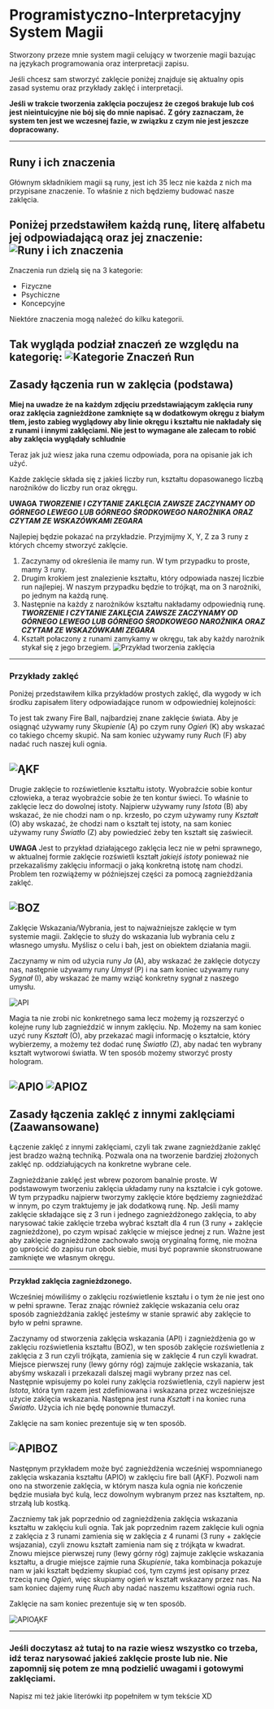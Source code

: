 # Programistyczno-Interpretacyjny System Magii
Stworzony przeze mnie system magii celujący w tworzenie magii bazując na językach programowania oraz interpretacji zapisu.

Jeśli chcesz sam stworzyć zaklęcie poniżej znajduje się aktualny opis zasad systemu oraz przykłady zaklęć i interpretacji.

**Jeśli w trakcie tworzenia zaklęcia poczujesz że czegoś brakuje lub coś jest nieintuicyjne nie bój się do mnie napisać.**
**Z góry zaznaczam, że system ten jest we wczesnej fazie, w związku z czym nie jest jeszcze dopracowany.**

------------------------------------------------------------------------------------------------------

## Runy i ich znaczenia
Głównym składnikiem magii są runy, jest ich 35 lecz nie każda z nich ma przypisane znaczenie. 
To właśnie z nich będziemy budować nasze zaklęcia.

**Poniżej przedstawiłem każdą runę, literę alfabetu jej odpowiadającą oraz jej znaczenie:**
![Runy i ich znaczenia](https://raw.githubusercontent.com/EnderMot/Programistyczno-Interpretacyjny-System-Magii/main/Runy%20i%20ich%20znaczenia.jpg)
------------------------------------------------------------------------------------------------------

Znaczenia run dzielą się na 3 kategorie:
* Fizyczne
* Psychiczne
* Koncepcyjne

Niektóre znaczenia mogą należeć do kilku kategorii.

**Tak wygląda podział znaczeń ze względu na kategorię:**
![Kategorie Znaczeń Run](https://raw.githubusercontent.com/EnderMot/Programistyczno-Interpretacyjny-System-Magii/main/Kategorie%20Znaczeń%20Run.jpg)
------------------------------------------------------------------------------------------------------


## Zasady łączenia run w zaklęcia (podstawa)

**Miej na uwadze że na każdym zdjęciu przedstawiającym zaklęcia runy oraz zaklęcia zagnieżdżone zamknięte są w dodatkowym okręgu z białym tłem, jesto zabieg wyglądowy aby linie okręgu i kształtu nie nakładały się z runami i innymi zaklęciami. Nie jest to wymagane ale zalecam to robić aby zaklęcia wyglądały schludnie**

Teraz jak już wiesz jaka runa czemu odpowiada, pora na opisanie jak ich użyć.

Każde zaklęcie składa się z jakieś liczby run, kształtu dopasowanego liczbą narożników do liczby run oraz okręgu.

**UWAGA _TWORZENIE I CZYTANIE ZAKLĘCIA ZAWSZE ZACZYNAMY OD GÓRNEGO LEWEGO LUB GÓRNEGO ŚRODKOWEGO NAROŻNIKA ORAZ CZYTAM ZE WSKAZÓWKAMI ZEGARA_**

Najlepiej będzie pokazać na przykładzie.
Przyjmijmy X, Y, Z za 3 runy z których chcemy stworzyć zaklęcie.
1. Zaczynamy od określenia ile mamy run. W tym przypadku to proste, mamy 3 runy.
2. Drugim krokiem jest znalezienie kształtu, który odpowiada naszej liczbie run najlepiej. W naszym przypadku będzie to trójkąt, ma on 3 narożniki, po jednym na każdą runę.
3. Następnie na każdy z narożników kształtu nakładamy odpowiednią runę. **_TWORZENIE I CZYTANIE ZAKLĘCIA ZAWSZE ZACZYNAMY OD GÓRNEGO LEWEGO LUB GÓRNEGO ŚRODKOWEGO NAROŻNIKA ORAZ CZYTAM ZE WSKAZÓWKAMI ZEGARA_**
4. Kształt połaczony z runami zamykamy w okręgu, tak aby każdy narożnik stykał się z jego brzegiem.
![Przykład tworzenia zaklęcia](https://raw.githubusercontent.com/EnderMot/Programistyczno-Interpretacyjny-System-Magii/main/Przykład%20tworzenia%20zaklęcia.jpg)
------------------------------------------------------------------------------------------------------

### Przykłady zaklęć

Poniżej przedstawiłem kilka przykładów prostych zaklęć, dla wygody w ich środku zapisałem litery odpowiadające runom w odpowiedniej kolejności:

To jest tak zwany Fire Ball, najbardziej znane zaklęcie świata.
Aby je osiągnąć używamy runy _Skupienie_ (Ą) po czym runy _Ogień_ (K) aby wskazać co takiego chcemy skupić. Na sam koniec używamy runy _Ruch_ (F) aby nadać ruch naszej kuli ognia.

![ĄKF](https://raw.githubusercontent.com/EnderMot/Programistyczno-Interpretacyjny-System-Magii/main/zaklęcia/ĄKF.jpg)
------------------------------------------------------------------------------------------------------

Drugie zaklęcie to rozświetlenie kształtu istoty. Wyobraźcie sobie kontur człowieka, a teraz wyobraźcie sobie że ten kontur świeci. To właśnie to zaklęcie lecz do dowolnej istoty.
Najpierw używamy runy _Istota_ (B) aby wskazać, że nie chodzi nam o np. krzesło, po czym używamy runy _Kształt_ (O) aby wskazać, że chodzi nam o kształt tej istoty, na sam koniec używamy runy _Światło_ (Z) aby powiedzieć żeby ten kształt się zaświecił.

**UWAGA** Jest to przykład działającego zaklęcia lecz nie w pełni sprawnego, w aktualnej formie zaklęcie rozświetli kształt _jakiejś istoty_ ponieważ nie przekazaliśmy zaklęciu informacji o jaką konkretną istotę nam chodzi. Problem ten rozwiążemy w późniejszej części za pomocą zagnieżdżania zaklęć.

![BOZ](https://raw.githubusercontent.com/EnderMot/Programistyczno-Interpretacyjny-System-Magii/main/zaklęcia/BOZ.jpg)
------------------------------------------------------------------------------------------------------

Zaklęcie Wskazania/Wybrania, jest to najważniejsze zaklęcie w tym systemie magii.
Zaklęcie to służy do wskazania lub wybrania celu z własnego umysłu. Myślisz o celu i bah, jest on obiektem działania magii.

Zaczynamy w nim od użycia runy _Ja_ (A), aby wskazać że zaklęcie dotyczy nas, następnie używamy runy _Umysł_ (P) i na sam koniec używamy runy _Sygnał_ (I), aby wskazać że mamy wziąć konkretny sygnał z naszego umysłu.

![API](https://raw.githubusercontent.com/EnderMot/Programistyczno-Interpretacyjny-System-Magii/main/zaklęcia/API.jpg)

Magia ta nie zrobi nic konkretnego sama lecz możemy ją rozszerzyć o kolejne runy lub zagnieździć w innym zaklęciu.
Np. Możemy na sam koniec uzyć runy _Kształt_ (O), aby przekazać magii informację o kształcie, który wybierzemy, a możemy też dodać runę _Światło_ (Z), aby nadać ten wybrany kształt wytworowi światła. W ten sposób możemy stworzyć prosty hologram.

![APIO](https://raw.githubusercontent.com/EnderMot/Programistyczno-Interpretacyjny-System-Magii/main/zaklęcia/APIO.jpg)
![APIOZ](https://raw.githubusercontent.com/EnderMot/Programistyczno-Interpretacyjny-System-Magii/main/zaklęcia/APIOZ.jpg)
------------------------------------------------------------------------------------------------------

## Zasady łączenia zaklęć z innymi zaklęciami (Zaawansowane)

Łączenie zaklęć z innymi zaklęciami, czyli tak zwane zagnieżdżanie zaklęć jest bradzo ważną techniką. Pozwala ona na tworzenie bardziej złożonych zaklęć np. oddziałujących na konkretne wybrane cele.

Zagnieżdżanie zaklęć jest wbrew pozorom banalnie proste. W podstawowym tworzeniu zaklęcia układamy runy na kształcie i cyk gotowe. 
W tym przypadku najpierw tworzymy zaklęcie które będziemy zagnieżdżać w innym, po czym traktujemy je jak dodatkową runę.
Np. Jeśli mamy zaklęcie składające się z 3 run i jednego zagnieżdżonego zaklęcia, to aby narysować takie zaklęcie trzeba wybrać kształt dla 4 run (3 runy + zaklęcie zagnieżdżone), po czym wpisać zaklęcie w miejsce jednej z run.
Ważne jest aby zaklęcie zagnieżdżone zachowało swoją oryginalną formę, nie można go uprościć do zapisu run obok siebie, musi być poprawnie skonstruowane zamknięte we własnym okręgu.

------------------------------------------------------------------------------------------------------

**Przykład zaklęcia zagnieżdzonego.**

Wcześniej mówiliśmy o zaklęciu rozświetlenie kształu i o tym że nie jest ono w pełni sprawne.
Teraz znając również zaklęcie wskazania celu oraz sposób zagnieżdżania zaklęć jesteśmy w stanie sprawić aby zaklęcie to było w pełni sprawne.

Zaczynamy od stworzenia zaklęcia wskazania (API) i zagnieżdżenia go w zaklęciu rozświetlenia kształtu (BOZ), w ten sposób zaklęcie rozświetlenia z zaklęcia z 3 run czyli trójkąta, zamienia się w zaklęcie 4 run czyli kwadrat.
Miejsce pierwszej runy (lewy górny róg) zajmuje zaklęcie wskazania, tak abyśmy wskazali i przekazali dalszej magii wybrany przez nas cel. Następnie wpisujemy po kolei runy zaklęcia rozświetlenia, czyli napierw jest _Istota_, która tym razem jest zdefiniowana i wskazana przez wcześniejsze użycie zaklęcia wskazania. Następna jest runa _Kształt_ i na koniec runa _Światło_. Użycia ich nie będę ponownie tłumaczył.

Zaklęcie na sam koniec prezentuje się w ten sposób.

![APIBOZ](https://raw.githubusercontent.com/EnderMot/Programistyczno-Interpretacyjny-System-Magii/main/zaklęcia/APIBOZ.jpg)
------------------------------------------------------------------------------------------------------

Następnym przykładem może być zagnieżdżenia wcześniej wspomnianego zaklęcia wskazania kształtu (APIO) w zaklęciu fire ball (ĄKF).
Pozwoli nam ono na stworzenie zaklęcia, w którym nasza kula ognia nie kończenie będzie musiała być kulą, lecz dowolnym wybranym przez nas kształtem, np. strzałą lub kostką.

Zaczniemy tak jak poprzednio od zagnieżdżenia zaklęcia wskazania kształtu w zaklęciu kuli ognia. Tak jak poprzednim razem zaklęcie kuli ognia z zaklęcia z 3 runami zamienia się w zaklęcia z 4 runami (3 runy + zaklęcie wsjazania), czyli znowu kształt zamienia nam się z trójkąta w kwadrat.
Znowu miejsce pierwszej runy (lewy górny róg) zajmuje zaklęcie wskazania kształtu, a drugie miejsce zajmie runa _Skupienie_, taka kombinacja pokazuje nam w jaki kształt będziemy skupiać coś, tym czymś jest opisany przez trzecią runę _Ogień_, więc skupiamy ogień w kształt wskazany przez nas. Na sam koniec dajemy runę _Ruch_ aby nadać naszemu kszatłtowi ognia ruch.

Zaklęcie na sam koniec prezentuje się w ten sposób.

![APIOĄKF](https://raw.githubusercontent.com/EnderMot/Programistyczno-Interpretacyjny-System-Magii/main/zaklęcia/APIOĄKF.jpg)

------------------------------------------------------------------------------------------------------

### Jeśli doczytasz aż tutaj to na razie wiesz wszystko co trzeba, idź teraz narysować jakieś zaklęcie proste lub nie. Nie zapomnij się potem ze mną podzielić uwagami i gotowymi zaklęciami.
Napisz mi też jakie literówki itp popełniłem w tym tekście XD











